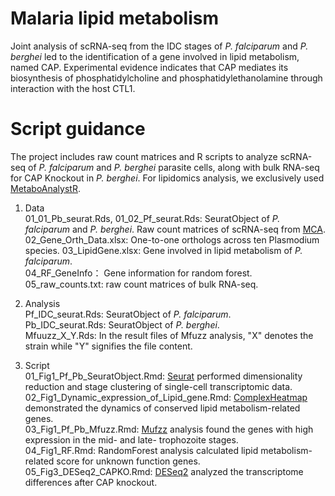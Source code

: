 # Malaria lipid metabolism

Joint analysis of scRNA-seq from the IDC stages of <I>P. falciparum</I> and <I>P. berghei</I> led to the identification of a gene involved in lipid metabolism, named CAP. Experimental evidence indicates that CAP mediates its biosynthesis of phosphatidylcholine and phosphatidylethanolamine through interaction with the host CTL1.

# Script guidance

The project includes raw count matrices and R scripts to analyze scRNA-seq of <I>P. falciparum</I> and <I>P. berghei</I> parasite cells, along with bulk RNA-seq for CAP Knockout in <I>P. berghei</I>. For lipidomics analysis, we exclusively used [MetaboAnalystR](https://www.metaboanalyst.ca/docs/RTutorial.xhtml).

1) Data   
   01_01_Pb_seurat.Rds, 01_02_Pf_seurat.Rds: SeuratObject of <I>P. falciparum</I> and <I>P. berghei</I>. Raw count matrices of scRNA-seq from [MCA](https://www.malariacellatlas.org).  
   02_Gene_Orth_Data.xlsx: One-to-one orthologs across ten Plasmodium species.
   03_LipidGene.xlsx: Gene involved in lipid metabolism of <I>P. falciparum</I>.  
   04_RF_GeneInfo： Gene information for random forest.
   05_raw_counts.txt:  raw count matrices of bulk RNA-seq.
   
3) Analysis  
   Pf_IDC_seurat.Rds: SeuratObject of <I>P. falciparum</I>.  
   Pb_IDC_seurat.Rds: SeuratObject of <I>P. berghei</I>.  
   Mfuuzz_X_Y.Rds: In the result files of Mfuzz analysis, "X" denotes the strain while "Y" signifies the file content.
   
5) Script  
   01_Fig1_Pf_Pb_SeuratObject.Rmd: [Seurat](https://www.cell.com/cell/fulltext/S0092-8674(21)00583-3?_returnURL=https%3A%2F%2Flinkinghub.elsevier.com%2Fretrieve%2Fpii%2FS0092867421005833%3Fshowall%3Dtrue) performed dimensionality reduction and stage clustering of single-cell transcriptomic data.  
   02_Fig1_Dynamic_expression_of_Lipid_gene.Rmd: [ComplexHeatmap](https://academic.oup.com/bioinformatics/article/32/18/2847/1743594?login=false) demonstrated the dynamics of conserved lipid metabolism-related genes.  
   03_Fig1_Pf_Pb_Mfuzz.Rmd: [Mufzz](https://www.ncbi.nlm.nih.gov/pmc/articles/PMC2139991/) analysis found the genes with high expression in the mid- and late- trophozoite stages.  
   04_Fig1_RF.Rmd: RandomForest analysis calculated lipid metabolism-related score for unknown function genes.   
   05_Fig3_DESeq2_CAPKO.Rmd: [DESeq2](https://genomebiology.biomedcentral.com/articles/10.1186/s13059-014-0550-8) analyzed the transcriptome differences after CAP knockout.  
